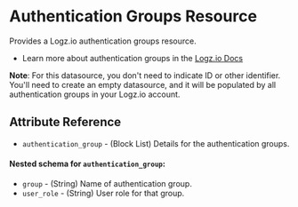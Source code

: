 # Authentication Groups Resource

Provides a Logz.io authentication groups resource.

* Learn more about authentication groups in the [Logz.io Docs](https://docs.logz.io/api/#tag/Authentication-groups)

**Note**: For this datasource, you don't need to indicate ID or other identifier.
You'll need to create an empty datasource, and it will be populated by all authentication groups in your Logz.io account. 

## Attribute Reference

* `authentication_group` - (Block List) Details for the authentication groups.

#### Nested schema for `authentication_group`:

* `group` - (String) Name of authentication group.
* `user_role` - (String) User role for that group.

